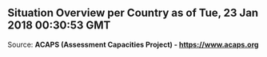 ## Situation Overview per Country as of Tue, 23 Jan 2018 00:30:53 GMT

Source: **ACAPS (Assessment Capacities Project) - https://www.acaps.org**